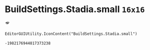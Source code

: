 # BuildSettings.Stadia.small `16x16`
<img src="/img/BuildSettings.Stadia.small.png" width=16 height=16>

``` CSharp
EditorGUIUtility.IconContent("BuildSettings.Stadia.small")
```
```
-1982176944817373238
```
